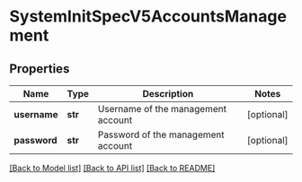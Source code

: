 # SystemInitSpecV5AccountsManagement

## Properties
Name | Type | Description | Notes
------------ | ------------- | ------------- | -------------
**username** | **str** | Username of the management account | [optional] 
**password** | **str** | Password of the management account | [optional] 

[[Back to Model list]](../README.md#documentation-for-models) [[Back to API list]](../README.md#documentation-for-api-endpoints) [[Back to README]](../README.md)

